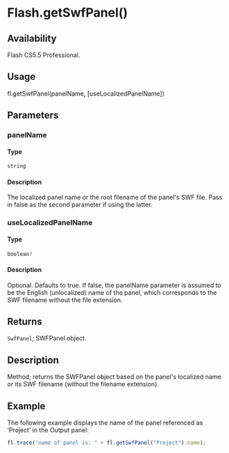 # Flash.getSwfPanel()

## Availability

Flash CS5.5 Professional.

## Usage

fl.getSwfPanel(panelName, [useLocalizedPanelName])

## Parameters

### **panelName**

#### Type

```typescript
string
```

#### Description

The localized panel name or the root filename of the panel's SWF file. Pass in false as the second parameter if using the latter.

### **useLocalizedPanelName**

#### Type

```typescript
boolean?
```

#### Description

Optional. Defaults to true. If false, the panelName parameter is assumed to be the English (unlocalized) name of the panel, which corresponds to the SWF filename without the file extension.

## Returns

`SwfPanel`; SWFPanel object.

## Description

Method; returns the SWFPanel object based on the panel's localized name or its SWF filename (without the filename extension).

## Example

The following example displays the name of the panel referenced as ‘Project’ in the Output panel:

```javascript
fl.trace("name of panel is: " + fl.getSwfPanel("Project").name);
```
